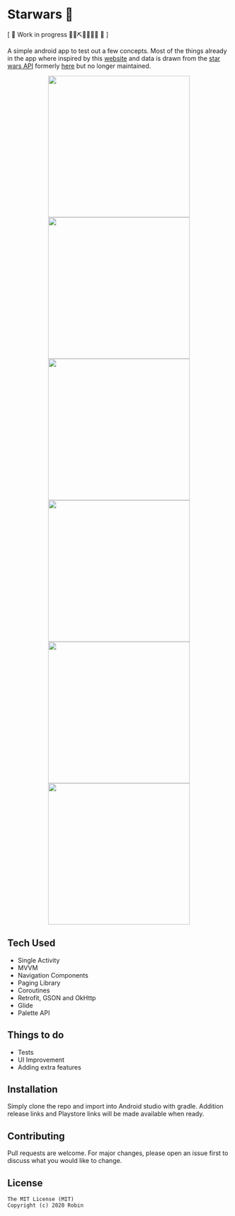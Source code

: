 # Starwars 🚀
[ 🚧 Work in progress 👷‍♀️⛏👷🔧️👷🔧 🚧 \]

A simple android app to test out a few concepts. Most of the things already in the app where inspired by this [website](https://starwars-visualguide.com/) and data is drawn from the [star wars API](https://swapi.dev/) formerly [here](https://github.com/phalt/swapi) but no longer maintained. 

<p align="center">
<img src="https://github.com/codejunk1e/StarWars/blob/master/images/characters.png" width="320">
  <img src="https://github.com/codejunk1e/StarWars/blob/master/images/films.png" width="320">
  <img src="https://github.com/codejunk1e/StarWars/blob/master/images/species.png" width="320">
  <img src="https://github.com/codejunk1e/StarWars/blob/master/images/planets.png" width="320">
  <img src="https://github.com/codejunk1e/StarWars/blob/master/images/starships.png" width="320">
  <img src="https://github.com/codejunk1e/StarWars/blob/master/images/collapsing_menu.png" width="320">
</p>

## Tech Used
* Single Activity
* MVVM 
* Navigation Components
* Paging Library
* Coroutines
* Retrofit, GSON and OkHttp
* Glide 
* Palette API 

## Things to do
* Tests
* UI Improvement 
* Adding extra features

## Installation

Simply clone the repo and import into Android studio with gradle. Addition release links and Playstore links will be made available when ready. 


## Contributing
Pull requests are welcome. For major changes, please open an issue first to discuss what you would like to change.

## License
```
The MIT License (MIT)
Copyright (c) 2020 Robin
```
